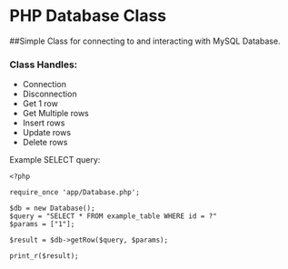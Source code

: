 # PHP Database Class  

##Simple Class for connecting to and interacting with MySQL Database.

### Class Handles:  
- Connection  
- Disconnection  
- Get 1 row  
- Get Multiple rows  
- Insert rows  
- Update rows  
- Delete rows  

Example SELECT query:

```
<?php  

require_once 'app/Database.php';

$db = new Database();
$query = "SELECT * FROM example_table WHERE id = ?"
$params = ["1"];

$result = $db->getRow($query, $params);

print_r($result);
```
